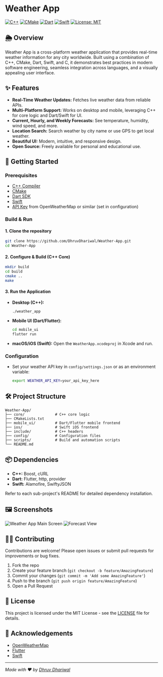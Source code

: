 # Weather App

[![C++](https://img.shields.io/badge/language-C++-blue.svg)](https://en.wikipedia.org/wiki/C%2B%2B)
[![CMake](https://img.shields.io/badge/build-CMake-brightgreen.svg)](https://cmake.org/)
[![Dart](https://img.shields.io/badge/language-Dart-0175C2.svg)](https://dart.dev/)
[![Swift](https://img.shields.io/badge/language-Swift-orange.svg)](https://swift.org/)
[![License: MIT](https://img.shields.io/badge/license-MIT-green.svg)](LICENSE)

## 🌦️ Overview

Weather App is a cross-platform weather application that provides real-time weather information for any city worldwide. Built using a combination of C++, CMake, Dart, Swift, and C, it demonstrates best practices in modern software engineering, seamless integration across languages, and a visually appealing user interface.

## ✨ Features

- **Real-Time Weather Updates:** Fetches live weather data from reliable APIs.
- **Multi-Platform Support:** Works on desktop and mobile, leveraging C++ for core logic and Dart/Swift for UI.
- **Current, Hourly, and Weekly Forecasts:** See temperature, humidity, wind speed, and more.
- **Location Search:** Search weather by city name or use GPS to get local weather.
- **Beautiful UI:** Modern, intuitive, and responsive design.
- **Open Source:** Freely available for personal and educational use.

## 🚀 Getting Started

### Prerequisites

- [C++ Compiler](https://gcc.gnu.org/)
- [CMake](https://cmake.org/)
- [Dart SDK](https://dart.dev/get-dart)
- [Swift](https://swift.org/getting-started/)
- [API Key](https://openweathermap.org/api) from OpenWeatherMap or similar (set in configuration)

### Build & Run

#### 1. Clone the repository

```bash
git clone https://github.com/DhruvDhariwal/Weather-App.git
cd Weather-App
```

#### 2. Configure & Build (C++ Core)

```bash
mkdir build
cd build
cmake ..
make
```

#### 3. Run the Application

- **Desktop (C++):**
  ```bash
  ./weather_app
  ```

- **Mobile UI (Dart/Flutter):**
  ```bash
  cd mobile_ui
  flutter run
  ```

- **macOS/iOS (Swift):**
  Open the `WeatherApp.xcodeproj` in Xcode and run.

### Configuration

- Set your weather API key in `config/settings.json` or as an environment variable:
  ```bash
  export WEATHER_API_KEY=your_api_key_here
  ```

## 🛠️ Project Structure

```
Weather-App/
├── core/              # C++ core logic
├── CMakeLists.txt
├── mobile_ui/         # Dart/Flutter mobile frontend
├── ios/               # Swift iOS frontend
├── include/           # C++ headers
├── config/            # Configuration files
├── scripts/           # Build and automation scripts
└── README.md
```

## 📦 Dependencies

- **C++:** Boost, cURL
- **Dart:** Flutter, http, provider
- **Swift:** Alamofire, SwiftyJSON

Refer to each sub-project's README for detailed dependency installation.

## 🖼️ Screenshots

<!-- Add screenshots here -->
![Weather App Main Screen](assets/screenshots/main.png)
![Forecast View](assets/screenshots/forecast.png)

## 🧑‍💻 Contributing

Contributions are welcome! Please open issues or submit pull requests for improvements or bug fixes.

1. Fork the repo
2. Create your feature branch (`git checkout -b feature/AmazingFeature`)
3. Commit your changes (`git commit -m 'Add some AmazingFeature'`)
4. Push to the branch (`git push origin feature/AmazingFeature`)
5. Open a Pull Request

## 📄 License

This project is licensed under the MIT License - see the [LICENSE](LICENSE) file for details.

## 🙏 Acknowledgements

- [OpenWeatherMap](https://openweathermap.org/)
- [Flutter](https://flutter.dev/)
- [Swift](https://swift.org/)

---

*Made with ❤️ by [Dhruv Dhariwal](https://github.com/DhruvDhariwal)*
